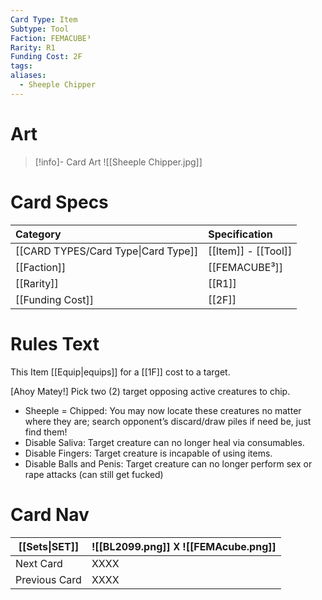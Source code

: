 ```yaml
---
Card Type: Item
Subtype: Tool
Faction: FEMACUBE³
Rarity: R1
Funding Cost: 2F
tags: 
aliases:
  - Sheeple Chipper
---
```

# Art

> [!info]- Card Art
> ![[Sheeple Chipper.jpg]]

# Card Specs

| Category | Specification| 
| :--- | :--- |
| [[CARD TYPES/Card Type\|Card Type]] | [[Item]] - [[Tool]] |  
| [[Faction]] | [[FEMACUBE³]] | 
| [[Rarity]] | [[R1]] |  
| [[Funding Cost]] | [[2F]] |  

# Rules Text

This Item [[Equip|equips]] for a [[1F]] cost to a target.  

[Ahoy Matey!] 
Pick two (2) target opposing active creatures to chip.
- Sheeple = Chipped: You may now locate these creatures no matter where they are; 
search opponent’s discard/draw piles if need be, just find them!
- Disable Saliva: Target creature can no longer heal via consumables.
- Disable Fingers: Target creature is incapable of using items.
- Disable Balls and Penis: Target creature can no longer perform sex or rape attacks (can still get fucked)

# Card Nav

| [[Sets\|SET]] |  ![[BL2099.png]] 𐌢 ![[FEMAcube.png]] |
| --- | --- |  
| Next Card | XXXX |  
| Previous Card | XXXX |  

